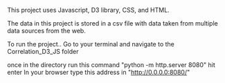 This project uses Javascript, D3 library, CSS, and HTML.

The data in this project is stored in a csv file with data taken from multiple data sources from the web.

To run the project.. Go to your terminal and navigate to the Correlation_D3_JS folder

once in the directory run this command "python -m http.server 8080" hit enter 
In your browser type this address in "http://0.0.0.0:8080/"
